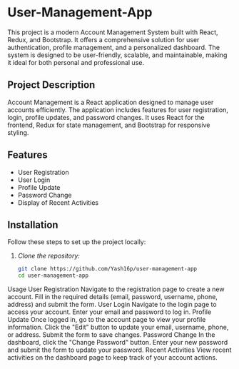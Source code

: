 # User-Management-App
This project is a modern Account Management System built with React, Redux, and Bootstrap. It offers a comprehensive solution for user authentication, profile management, and a personalized dashboard. The system is designed to be user-friendly, scalable, and maintainable, making it ideal for both personal and professional use.

## Project Description

Account Management is a React application designed to manage user accounts efficiently. The application includes features for user registration, login, profile updates, and password changes. It uses React for the frontend, Redux for state management, and Bootstrap for responsive styling.

## Features

- User Registration
- User Login
- Profile Update
- Password Change
- Display of Recent Activities

## Installation

Follow these steps to set up the project locally:

1. *Clone the repository:*
   ```bash
   git clone https://github.com/Yash16p/user-management-app
   cd user-management-app

Usage
User Registration
Navigate to the registration page to create a new account.
Fill in the required details (email, password, username, phone, address) and submit the form.
User Login
Navigate to the login page to access your account.
Enter your email and password to log in.
Profile Update
Once logged in, go to the account page to view your profile information.
Click the "Edit" button to update your email, username, phone, or address.
Submit the form to save changes.
Password Change
In the dashboard, click the "Change Password" button.
Enter your new password and submit the form to update your password.
Recent Activities
View recent activities on the dashboard page to keep track of your account actions.
